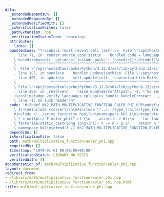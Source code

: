 ```yaml
---
data:
  _extendedDependsOn: []
  _extendedRequiredBy: []
  _extendedVerifiedWith: []
  _isVerificationFailed: false
  _pathExtension: hpp
  _verificationStatusIcon: ':warning:'
  attributes:
    links: []
  bundledCode: "Traceback (most recent call last):\n  File \"/opt/hostedtoolcache/Python/3.12.0/x64/lib/python3.12/site-packages/onlinejudge_verify/documentation/build.py\"\
    , line 71, in _render_source_code_stat\n    bundled_code = language.bundle(stat.path,\
    \ basedir=basedir, options={'include_paths': [basedir]}).decode()\n          \
    \         ^^^^^^^^^^^^^^^^^^^^^^^^^^^^^^^^^^^^^^^^^^^^^^^^^^^^^^^^^^^^^^^^^^^^^^^^^^^^^^^^^\n\
    \  File \"/opt/hostedtoolcache/Python/3.12.0/x64/lib/python3.12/site-packages/onlinejudge_verify/languages/cplusplus.py\"\
    , line 187, in bundle\n    bundler.update(path)\n  File \"/opt/hostedtoolcache/Python/3.12.0/x64/lib/python3.12/site-packages/onlinejudge_verify/languages/cplusplus_bundle.py\"\
    , line 401, in update\n    self.update(self._resolve(pathlib.Path(included), included_from=path))\n\
    \                ^^^^^^^^^^^^^^^^^^^^^^^^^^^^^^^^^^^^^^^^^^^^^^^^^^^^^^^^^\n \
    \ File \"/opt/hostedtoolcache/Python/3.12.0/x64/lib/python3.12/site-packages/onlinejudge_verify/languages/cplusplus_bundle.py\"\
    , line 260, in _resolve\n    raise BundleErrorAt(path, -1, \"no such header\"\
    )\nonlinejudge_verify.languages.cplusplus_bundle.BundleErrorAt: ../../type_traits/type_traits.hpp:\
    \ line -1: no such header\n"
  code: "#ifndef KK2_MATH_MULTIPLICATIVE_FUNCTION_EULER_PHI_HPP\n#define KK2_MATH_MULTIPLICATIVE_FUNCTION_EULER_PHI_HPP\
    \ 1\n\n#include <cassert>\n\n#include \"../../type_traits/type_traits.hpp\"\n\
    #include \"../prime_factorize.hpp\"\n\nnamespace kk2 {\n\ntemplate <class T, is_integral_t<T>\
    \ * = nullptr> T euler_phi(T n) {\n    assert(n > 0);\n    for (auto [p, k] :\
    \ factorize(static_cast<long long>(n))) n -= n / p;\n    return n;\n}\n\n} //\
    \ namespace kk2\n\n#endif // KK2_MATH_MULTIPLICATIVE_FUNCTION_EULER_PHI_HPP\n"
  dependsOn: []
  isVerificationFile: false
  path: math/multiplicative_function/euler_phi.hpp
  requiredBy: []
  timestamp: '1970-01-01 00:00:00+00:00'
  verificationStatus: LIBRARY_NO_TESTS
  verifiedWith: []
documentation_of: math/multiplicative_function/euler_phi.hpp
layout: document
redirect_from:
- /library/math/multiplicative_function/euler_phi.hpp
- /library/math/multiplicative_function/euler_phi.hpp.html
title: math/multiplicative_function/euler_phi.hpp
---
```

